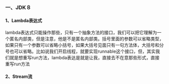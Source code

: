 ###  一、JDK８

#### 1、Lambda表达式

lambda表达式只能操作那些，只有一个抽象方法的接口，我们可以把它理解为一个匿名内部类，但是注意，他是不是匿名内部类。括号里面的参数可以省略类型，如果只有一个参数可以省略小括号，如果大括号见面只有一句方法体，大括号和分号也可以省略。比如说我们开启线程，就要实现runnable这个接口，但，其实我们就是想重写run方法，lambda表达是就是让我，直接去不在意那些形式，直接重写run方法





#### 2、Stream流

